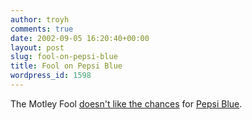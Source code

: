 ```yaml
---
author: troyh
comments: true
date: 2002-09-05 16:20:40+00:00
layout: post
slug: fool-on-pepsi-blue
title: Fool on Pepsi Blue
wordpress_id: 1598
---
```


The Motley Fool [ doesn't like the chances](http://www.fool.com/dripport/2002/dripport020905.htm) for [Pepsi Blue](http://www.pepsiblue.com/product_info.htm?section=product).
